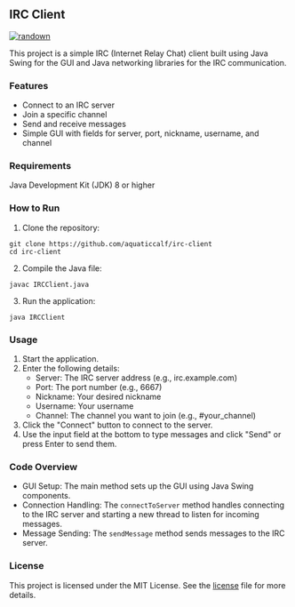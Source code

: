 ## IRC Client

[![randown](https://aqclf.xyz/randown/randown.svg)](https://aqclf.xyz/randown?username=aquaticcalf&reponame=irc-client)

This project is a simple IRC (Internet Relay Chat) client built using Java Swing for the GUI and Java networking libraries for the IRC communication.  

### Features
- Connect to an IRC server 
- Join a specific channel 
- Send and receive messages 
- Simple GUI with fields for server, port, nickname, username, and channel

### Requirements
Java Development Kit (JDK) 8 or higher

### How to Run
1. Clone the repository:  
```
git clone https://github.com/aquaticcalf/irc-client
cd irc-client
```
2. Compile the Java file:  
```
javac IRCClient.java
```
3. Run the application:  
```
java IRCClient
```

### Usage
1. Start the application.
2. Enter the following details:
   - Server: The IRC server address (e.g., irc.example.com)
   - Port: The port number (e.g., 6667)
   - Nickname: Your desired nickname 
   - Username: Your username 
   - Channel: The channel you want to join (e.g., #your_channel)
3. Click the "Connect" button to connect to the server.
4. Use the input field at the bottom to type messages and click "Send" or press Enter to send them.

### Code Overview
- GUI Setup: The main method sets up the GUI using Java Swing components.
- Connection Handling: The `connectToServer` method handles connecting to the IRC server and starting a new thread to listen for incoming messages.
- Message Sending: The `sendMessage` method sends messages to the IRC server.
### License
This project is licensed under the MIT License. See the [license](license.md) file for more details.